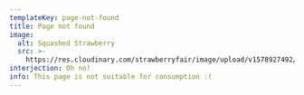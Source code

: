 ```yaml
---
templateKey: page-not-found
title: Page not found
image:
  alt: Squashed Strawberry
  src: >-
    https://res.cloudinary.com/strawberryfair/image/upload/v1578927492/404%20Page/squashed-strawberry_zafisy.png
interjection: Oh no!
info: This page is not suitable for consumption :(
---
```


